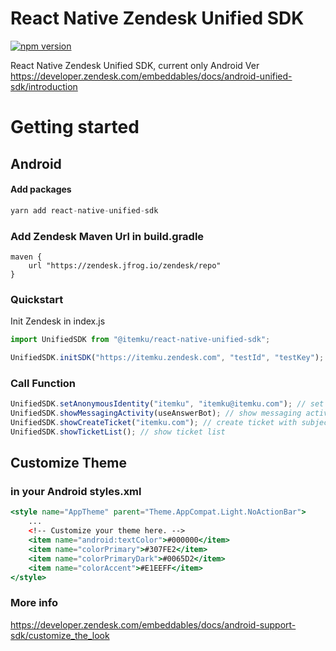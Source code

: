 # React Native Zendesk Unified SDK

[![npm version](https://badge.fury.io/js/%40itemku%2Freact-native-unified-sdk.svg)](https://badge.fury.io/js/%40itemku%2Freact-native-unified-sdk)

React Native Zendesk Unified SDK, current only Android Ver
https://developer.zendesk.com/embeddables/docs/android-unified-sdk/introduction

# Getting started

## Android

#### Add packages

```jsx
yarn add react-native-unified-sdk
```

### Add Zendesk Maven Url in build.gradle

```
maven {
    url "https://zendesk.jfrog.io/zendesk/repo"
}
```

### Quickstart

Init Zendesk in index.js

```jsx
import UnifiedSDK from "@itemku/react-native-unified-sdk";

UnifiedSDK.initSDK("https://itemku.zendesk.com", "testId", "testKey");
```

### Call Function

```jsx
UnifiedSDK.setAnonymousIdentity("itemku", "itemku@itemku.com"); // set anonymous identity
UnifiedSDK.showMessagingActivity(useAnswerBot); // show messaging activity
UnifiedSDK.showCreateTicket("itemku.com"); // create ticket with subject
UnifiedSDK.showTicketList(); // show ticket list
```

## Customize Theme

### in your Android styles.xml

```jsx
<style name="AppTheme" parent="Theme.AppCompat.Light.NoActionBar">
    ...
    <!-- Customize your theme here. -->
    <item name="android:textColor">#000000</item>
    <item name="colorPrimary">#307FE2</item>
    <item name="colorPrimaryDark">#0065D2</item>
    <item name="colorAccent">#E1EEFF</item>
</style>
```

### More info

https://developer.zendesk.com/embeddables/docs/android-support-sdk/customize_the_look
